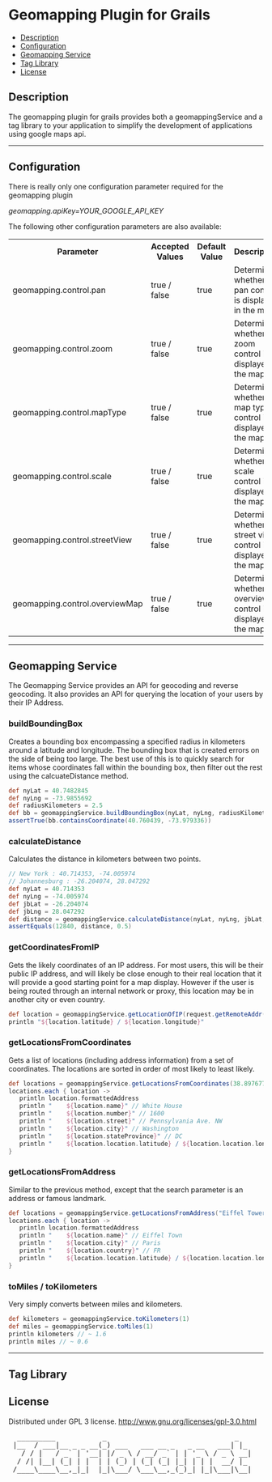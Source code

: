 Geomapping Plugin for Grails
============================
* [Description](#description)
* [Configuration](#configuration)
* [Geomapping Service](#geomapping-service)
* [Tag Library](#tag-library)
* [License](#license)

## Description
The geomapping plugin for grails provides both a geomappingService and a tag library to your application to simplify the development of applications using google maps api.

***
## Configuration
There is really only one configuration parameter required for the geomapping plugin

*geomapping.apiKey=YOUR_GOOGLE_API_KEY*

The following other configuration parameters are also available:

<table>
   <tr>
      <th>Parameter</th>
      <th>Accepted Values</th>
      <th>Default Value</th>
      <th>Description</th>
   </tr>
   <tr>
      <td>geomapping.control.pan</td>
      <td>true / false</td>
      <td>true</td>
      <td>Determines whether the pan control is displayed in the map</td>
   </tr>
   <tr>
      <td>geomapping.control.zoom</td>
      <td>true / false</td>
      <td>true</td>
      <td>Determines whether the zoom control is displayed in the map</td>
   </tr>
   <tr>
      <td>geomapping.control.mapType</td>
      <td>true / false</td>
      <td>true</td>
      <td>Determines whether the map type control is displayed in the map</td>
   </tr>
   <tr>
      <td>geomapping.control.scale</td>
      <td>true / false</td>
      <td>true</td>
      <td>Determines whether the scale control is displayed in the map</td>
   </tr>
   <tr>
      <td>geomapping.control.streetView</td>
      <td>true / false</td>
      <td>true</td>
      <td>Determines whether the street view control is displayed in the map</td>
   </tr>
   <tr>
      <td>geomapping.control.overviewMap</td>
      <td>true / false</td>
      <td>true</td>
      <td>Determines whether the overview control is displayed in the map</td>
   </tr>
</table>

***
## Geomapping Service
The Geomapping Service provides an API for geocoding and reverse geocoding.  It also provides an API for querying the location of your users by their IP Address.

### buildBoundingBox
Creates a bounding box encompassing a specified radius in kilometers around a latitude and longitude.  The bounding box that is created errors on the side of being too large.  The best use of this is to quickly search for items whose coordinates fall within the bounding box, then filter out the rest using the calcuateDistance method.

```groovy
def nyLat = 40.7482845
def nyLng = -73.9855692
def radiusKilometers = 2.5
def bb = geomappingService.buildBoundingBox(nyLat, nyLng, radiusKilometers)
assertTrue(bb.containsCoordinate(40.760439, -73.979336))
```
### calculateDistance
Calculates the distance in kilometers between two points.

```groovy
// New York : 40.714353, -74.005974
// Johannesburg : -26.204074, 28.047292
def nyLat = 40.714353
def nyLng = -74.005974
def jbLat = -26.204074
def jbLng = 28.047292
def distance = geomappingService.calculateDistance(nyLat, nyLng, jbLat, jbLng)
assertEquals(12840, distance, 0.5)
```
### getCoordinatesFromIP
Gets the likely coordinates of an IP address.  For most users, this will be their public IP address, and will likely be close enough to their real location that it will provide a good starting point for a map display.  However if the user is being routed through an internal network or proxy, this location may be in another city or even country.

```groovy    
def location = geomappingService.getLocationOfIP(request.getRemoteAddr())
println "${location.latitude} / ${location.longitude}"
```
### getLocationsFromCoordinates
Gets a list of locations (including address information) from a set of coordinates.  The locations are sorted in order of most likely to least likely.

```groovy
def locations = geomappingService.getLocationsFromCoordinates(38.8976777, -77.0365170)
locations.each { location ->
   println location.formattedAddress
   println "    ${location.name}" // White House
   println "    ${location.number}" // 1600
   println "    ${location.street}" // Pennsylvania Ave. NW
   println "    ${location.city}" // Washington
   println "    ${location.stateProvince}" // DC
   println "    ${location.location.latitude} / ${location.location.longitude}"
}
```
### getLocationsFromAddress
Similar to the previous method, except that the search parameter is an address or famous landmark.

```groovy
def locations = geomappingService.getLocationsFromAddress("Eiffel Tower, Paris")
locations.each { location ->
   println location.formattedAddress
   println "    ${location.name}" // Eiffel Town
   println "    ${location.city}" // Paris
   println "    ${location.country}" // FR
   println "    ${location.location.latitude} / ${location.location.longitude}"
}
```
### toMiles / toKilometers
Very simply converts between miles and kilometers.

```groovy
def kilometers = geomappingService.toKilometers(1)
def miles = geomappingService.toMiles(1)
println kilometers // ~ 1.6
println miles // ~ 0.6
```
***
## Tag Library

## License

Distributed under GPL 3 license.
http://www.gnu.org/licenses/gpl-3.0.html

<pre>
  _________           _                              _   
 |__  / ___|__ _ _ __(_) ___   ___ __ _   _ __   ___| |_ 
   / / |   / _` | '__| |/ _ \ / __/ _` | | '_ \ / _ \ __|
  / /| |__| (_| | |  | | (_) | (_| (_| |_| | | |  __/ |_ 
 /____\____\__,_|_|  |_|\___/ \___\__,_(_)_| |_|\___|\__|
 
</pre>
